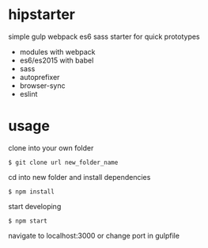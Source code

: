 # hipstarter

simple gulp webpack es6 sass starter for quick prototypes

- modules with webpack
- es6/es2015 with babel
- sass
- autoprefixer
- browser-sync
- eslint

# usage

clone into your own folder
```
$ git clone url new_folder_name
```

cd into new folder and install dependencies
```
$ npm install
```

start developing
```
$ npm start
```
navigate to localhost:3000 or change port in gulpfile
